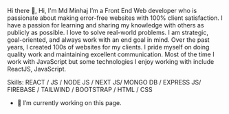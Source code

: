 Hi there 👋, Hi, I'm Md Minhaj
I’m a Front End Web developer who is passionate about making error-free websites with 100% client satisfaction. I have a passion for learning and sharing my knowledge with others as publicly as possible. I love to solve real-world problems. I am strategic, goal-oriented, and always work with an end goal in mind. Over the past years, I created 100s of websites for my clients. I pride myself on doing quality work and maintaining excellent communication. Most of the time I work with JavaScript but some technologies I enjoy working with include ReactJS, JavaScript.

Skills:   REACT / JS / NODE JS / NEXT JS/ MONGO DB / EXPRESS JS/ FIREBASE / TAILWIND / BOOTSTRAP / HTML / CSS

- 🔭 I’m currently working on this page. 
